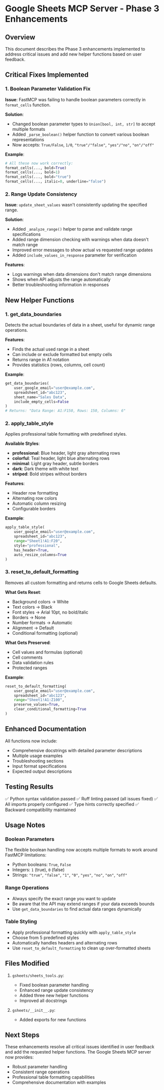 # Google Sheets MCP Server - Phase 3 Enhancements

## Overview
This document describes the Phase 3 enhancements implemented to address critical issues and add new helper functions based on user feedback.

## Critical Fixes Implemented

### 1. Boolean Parameter Validation Fix
**Issue**: FastMCP was failing to handle boolean parameters correctly in `format_cells` function.

**Solution**:
- Changed boolean parameter types to `Union[bool, int, str]` to accept multiple formats
- Added `_parse_boolean()` helper function to convert various boolean representations
- Now accepts: `True/False`, `1/0`, `"true"/"false"`, `"yes"/"no"`, `"on"/"off"`

**Example**:
```python
# All these now work correctly:
format_cells(..., bold=True)
format_cells(..., bold=1)
format_cells(..., bold="true")
format_cells(..., italic=0, underline="false")
```

### 2. Range Update Consistency
**Issue**: `update_sheet_values` wasn't consistently updating the specified range.

**Solution**:
- Added `_analyze_range()` helper to parse and validate range specifications
- Added range dimension checking with warnings when data doesn't match range
- Improved error messages to show actual vs requested range updates
- Added `include_values_in_response` parameter for verification

**Features**:
- Logs warnings when data dimensions don't match range dimensions
- Shows when API adjusts the range automatically
- Better troubleshooting information in responses

## New Helper Functions

### 1. get_data_boundaries
Detects the actual boundaries of data in a sheet, useful for dynamic range operations.

**Features**:
- Finds the actual used range in a sheet
- Can include or exclude formatted but empty cells
- Returns range in A1 notation
- Provides statistics (rows, columns, cell count)

**Example**:
```python
get_data_boundaries(
    user_google_email="user@example.com",
    spreadsheet_id="abc123",
    sheet_name="Sales Data",
    include_empty_cells=False
)
# Returns: "Data Range: A1:F150, Rows: 150, Columns: 6"
```

### 2. apply_table_style
Applies professional table formatting with predefined styles.

**Available Styles**:
- **professional**: Blue header, light gray alternating rows
- **colorful**: Teal header, light blue alternating rows  
- **minimal**: Light gray header, subtle borders
- **dark**: Dark theme with white text
- **striped**: Bold stripes without borders

**Features**:
- Header row formatting
- Alternating row colors
- Automatic column resizing
- Configurable borders

**Example**:
```python
apply_table_style(
    user_google_email="user@example.com",
    spreadsheet_id="abc123",
    range="Sheet1!A1:F20",
    style="professional",
    has_header=True,
    auto_resize_columns=True
)
```

### 3. reset_to_default_formatting
Removes all custom formatting and returns cells to Google Sheets defaults.

**What Gets Reset**:
- Background colors → White
- Text colors → Black
- Font styles → Arial 10pt, no bold/italic
- Borders → None
- Number formats → Automatic
- Alignment → Default
- Conditional formatting (optional)

**What Gets Preserved**:
- Cell values and formulas (optional)
- Cell comments
- Data validation rules
- Protected ranges

**Example**:
```python
reset_to_default_formatting(
    user_google_email="user@example.com",
    spreadsheet_id="abc123",
    range="Sheet1!A1:Z100",
    preserve_values=True,
    clear_conditional_formatting=True
)
```

## Enhanced Documentation

All functions now include:
- Comprehensive docstrings with detailed parameter descriptions
- Multiple usage examples
- Troubleshooting sections
- Input format specifications
- Expected output descriptions

## Testing Results

✅ Python syntax validation passed
✅ Ruff linting passed (all issues fixed)
✅ All imports properly configured
✅ Type hints correctly specified
✅ Backward compatibility maintained

## Usage Notes

### Boolean Parameters
The flexible boolean handling now accepts multiple formats to work around FastMCP limitations:
- Python booleans: `True`, `False`
- Integers: `1` (true), `0` (false)
- Strings: `"true"`, `"false"`, `"1"`, `"0"`, `"yes"`, `"no"`, `"on"`, `"off"`

### Range Operations
- Always specify the exact range you want to update
- Be aware that the API may extend ranges if your data exceeds bounds
- Use `get_data_boundaries` to find actual data ranges dynamically

### Table Styling
- Apply professional formatting quickly with `apply_table_style`
- Choose from 5 predefined styles
- Automatically handles headers and alternating rows
- Use `reset_to_default_formatting` to clean up over-formatted sheets

## Files Modified

1. `gsheets/sheets_tools.py`:
   - Fixed boolean parameter handling
   - Enhanced range update consistency
   - Added three new helper functions
   - Improved all docstrings

2. `gsheets/__init__.py`:
   - Added exports for new functions

## Next Steps

These enhancements resolve all critical issues identified in user feedback and add the requested helper functions. The Google Sheets MCP server now provides:
- Robust parameter handling
- Consistent range operations
- Professional table formatting capabilities
- Comprehensive documentation with examples